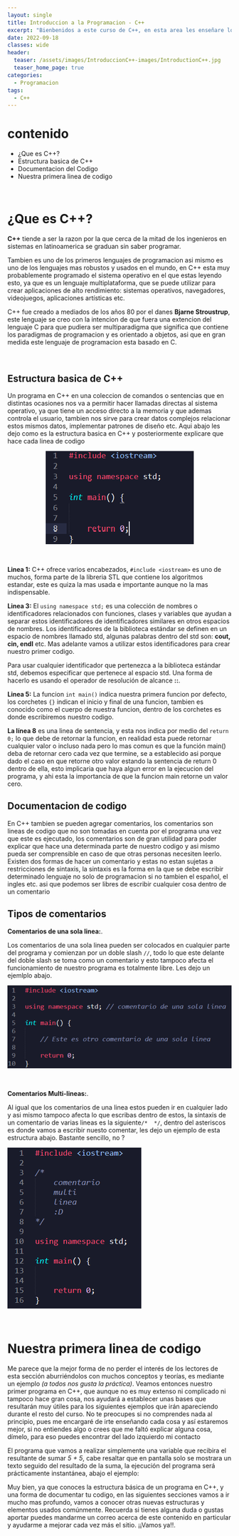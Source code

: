 ```yaml
---
layout: single
title: Introduccion a la Programacion - C++
excerpt: "Bienbenidos a este curso de C++, en esta area les enseñare lo basico, donde programaremos nuestra primera linea de codigo, veremos la estrucutra por defecto y que hace cada parte parte."
date: 2022-09-18
classes: wide
header:
  teaser: /assets/images/IntroduccionC++-images/IntroductionC++.jpg
  teaser_home_page: true
categories:
  - Programacion
tags:  
  - C++ 
---
```


# contenido
* ¿Que es C++?
* Estructura basica de C++
* Documentacion del Codigo
* Nuestra primera linea de codigo

<br>

# ¿Que es C++?


**C++** tiende a ser la razon por la que cerca de la mitad de los ingenieros en sistemas en latinoamerica se graduan sin saber programar.

Tambien es uno de los primeros lenguajes de programacion asi mismo es uno de los lenguajes mas robustos y usados en el mundo, en C++ esta muy probablemente programado el sistema operativo en el que estas leyendo esto, ya que es un lenguaje multiplataforma, que se puede utilizar para crear aplicaciones de alto rendimiento: sistemas operativos, navegadores, videojuegos, aplicaciones artísticas etc.

C++ fue creado a mediados de los años 80 por el danes **Bjarne Stroustrup**, este lenguaje se creo con la intencion de que fuera una extencion del lenguaje C para que pudiera ser multiparadigma que significa que contiene los paradigmas de programacion y es orientado a objetos, asi que en gran medida este lenguaje de programacion esta basado en C.

<br>

## Estructura basica de C++

Un programa en C++ en una coleccion de comandos o sentencias que en distintas ocasiones nos va a permitir hacer llamadas directas al sistema operativo, ya que tiene un acceso directo a la memoria y que ademas controla el usuario, tambien nos sirve para crear datos complejos relacionar estos mismos datos, implementar patrones de diseño etc.
Aqui abajo les dejo como es la estructura basica en C++ y posteriormente explicare que hace cada linea de codigo

<center>

![Struc Basic](/assets/images/IntroduccionC++-images/StrucBasic.png)

</center>

<br>

**Linea 1:** C++ ofrece varios encabezados, `#include <iostream>` es uno de muchos, forma parte de la libreria STL que contiene los algoritmos estandar, este es quiza la mas usada e importante aunque no la mas indispensable.

**Linea 3:** El `using namespace std;` es una colección de nombres o identificadores relacionados con funciones, clases y variables que ayudan a separar estos identificadores de identificadores similares en otros espacios de nombres. Los identificadores de la biblioteca estándar se definen en un espacio de nombres llamado std, algunas palabras dentro del std son: **cout, cin, endl** etc. Mas adelante vamos a utilizar estos identificadores para crear nuestro primer codigo.

Para usar cualquier identificador que pertenezca a la biblioteca estándar std, debemos especificar que pertenece al espacio std. Una forma de hacerlo es usando el operador de resolución de alcance **::**.

**Linea 5:** La funcion `int main()` indica nuestra primera funcion por defecto, los corchetes `{}` indican el inicio y final de una funcion, tambien es conocido como el cuerpo de nuestra funcion, dentro de los corchetes es donde escribiremos nuestro codigo.

**La línea 8** es una linea de sentencia, y esta nos indica por medio del `return 0;` lo que debe de retornar la funcion, en realidad esta puede retornar cualquier valor o incluso nada pero lo mas comun es que la función main() deba de retornar cero cada vez que termine, se a establecido asi porque dado el caso en que retorne otro valor estando la sentencia de return 0 dentro de ella, esto implicaria que haya algun error en la ejecucion del programa, y ahi esta la importancia de que la funcion main retorne un valor cero.


## Documentacion de codigo

En C++ tambien se pueden agregar comentarios, los comentarios son lineas de codigo que no son tomadas en cuenta por el programa una vez que este es ejecutado, los comentarios son de gran utilidad para poder explicar que hace una determinada parte de nuestro codigo y asi mismo pueda ser comprensible en caso de que otras personas necesiten leerlo.
Existen dos formas de hacer un comentario y estas no estan sujetas a restricciones de sintaxis, la sintaxis es la forma en la que se debe escribir determinado lenguaje no solo de programacion si no tambien el español, el ingles etc. asi que podemos ser libres de escribir cualquier cosa dentro de un comentario


## Tipos de comentarios

**Comentarios de una sola linea:**.

Los comentarios de una sola linea pueden ser colocados en cualquier parte del programa y comienzan por un doble slash `//`, todo lo que este delante del doble slash se toma como un comentario y esto tampoco afecta el funcionamiento de nuestro programa es totalmente libre.
Les dejo un ejemlplo abajo.

![Commetn C++](/assets/images/IntroduccionC++-images/comentarioUnalinea.png)

<br>

**Comentarios Multi-lineas:**. 

Al igual que los comentarios de una linea estos pueden ir en cualquier lado y asi mismo tampoco afecta lo que escribas dentro de estos, la sintaxis de un comentario de varias lineas es la siguiente`/*  */`, dentro del asteriscos es donde vamos a escribir nuesto comentar, les dejo un ejemplo de esta estructura abajo.
Bastante sencillo, no ?

![Comment C++](/assets/images/IntroduccionC++-images/comentarioMulti.png)

<br>

# Nuestra primera linea de codigo

Me parece que la mejor forma de no perder el interés de los lectores de esta sección aburriéndolos con muchos conceptos y teorías, es mediante un ejemplo *(a todos nos gusta la práctica)*. Veamos entonces nuestro primer programa en C++, que aunque no es muy extenso ni complicado ni tampoco hace gran cosa, nos ayudará a establecer unas bases que resultarán muy útiles para los siguientes ejemplos que irán apareciendo durante el resto del curso. No te preocupes si no comprendes nada al principio, pues me encargaré de irte enseñando cada cosa y así estaremos mejor, si no entiendes algo o crees que me faltó explicar alguna cosa, dímelo, para eso puedes encontrar del lado izquierdo mi contacto

El programa que vamos a realizar simplemente una variable que recibira el resultante de sumar *5 + 5*, cabe resaltar que en pantalla solo se mostrara un texto seguido del resultado de la suma, la ejecución del programa será prácticamente instantánea, abajo el ejemplo: 


Muy bien, ya que conoces la estructura básica de un programa en C++, y una forma de documentar tu codigo, en las siguientes secciones vamos a ir mucho mas profundo, vamos a conocer otras nuevas estructuras y elementos usados comúnmente. Recuerda si tienes alguna duda o gustas aportar puedes mandarme un correo acerca de este contenido en particular y ayudarme a mejorar cada vez más el sitio. ¡¡Vamos ya!!.